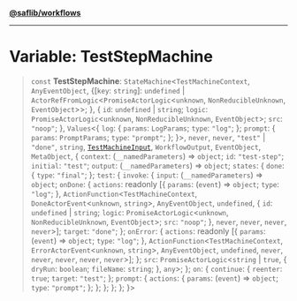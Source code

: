 [**@saflib/workflows**](../index.md)

***

# Variable: TestStepMachine

> `const` **TestStepMachine**: `StateMachine`\<`TestMachineContext`, `AnyEventObject`, \{\[`key`: `string`\]: `undefined` \| `ActorRefFromLogic`\<`PromiseActorLogic`\<`unknown`, `NonReducibleUnknown`, `EventObject`\>\>; \}, \{ `id`: `undefined` \| `string`; `logic`: `PromiseActorLogic`\<`unknown`, `NonReducibleUnknown`, `EventObject`\>; `src`: `"noop"`; \}, `Values`\<\{ `log`: \{ `params`: `LogParams`; `type`: `"log"`; \}; `prompt`: \{ `params`: `PromptParams`; `type`: `"prompt"`; \}; \}\>, `never`, `never`, `"test"` \| `"done"`, `string`, [`TestMachineInput`](../interfaces/TestMachineInput.md), `WorkflowOutput`, `EventObject`, `MetaObject`, \{ `context`: (`__namedParameters`) => `object`; `id`: `"test-step"`; `initial`: `"test"`; `output`: (`__namedParameters`) => `object`; `states`: \{ `done`: \{ `type`: `"final"`; \}; `test`: \{ `invoke`: \{ `input`: (`__namedParameters`) => `object`; `onDone`: \{ `actions`: readonly \[\{ `params`: (`event`) => `object`; `type`: `"log"`; \}, `ActionFunction`\<`TestMachineContext`, `DoneActorEvent`\<`unknown`, `string`\>, `AnyEventObject`, `undefined`, \{ `id`: `undefined` \| `string`; `logic`: `PromiseActorLogic`\<`unknown`, `NonReducibleUnknown`, `EventObject`\>; `src`: `"noop"`; \}, `never`, `never`, `never`, `never`\>\]; `target`: `"done"`; \}; `onError`: \{ `actions`: readonly \[\{ `params`: (`event`) => `object`; `type`: `"log"`; \}, `ActionFunction`\<`TestMachineContext`, `ErrorActorEvent`\<`unknown`, `string`\>, `AnyEventObject`, `undefined`, `never`, `never`, `never`, `never`, `never`\>\]; \}; `src`: `PromiseActorLogic`\<`string` \| `true`, \{ `dryRun`: `boolean`; `fileName`: `string`; \}, `any`\>; \}; `on`: \{ `continue`: \{ `reenter`: `true`; `target`: `"test"`; \}; `prompt`: \{ `actions`: \{ `params`: (`event`) => `object`; `type`: `"prompt"`; \}; \}; \}; \}; \}; \}\>
